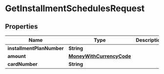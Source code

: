 
# GetInstallmentSchedulesRequest

## Properties
Name | Type | Description | Notes
------------ | ------------- | ------------- | -------------
**installmentPlanNumber** | **String** |  |  [optional]
**amount** | [**MoneyWithCurrencyCode**](MoneyWithCurrencyCode.md) |  |  [optional]
**cardNumber** | **String** |  |  [optional]



